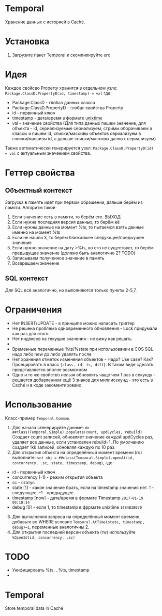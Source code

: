 # Temporal
Хранение данных с историей в Caché.

# Установка

1. Загрузите пакет Temporal и скомпилируйте его

# Идея

Каждое свойсво Property хранится в отдельном узле: `Package.ClassD.PropertyD(id, timestamp) = val` где:
  - Package.ClassD - глобал данных класса
  - Package.ClassD.PropertyD - глобал свойства Property
  - id - первичный ключ
  - timestamp - дата/время в формате [unixtime](https://en.wikipedia.org/wiki/Unix_time)
  - val - значение свойства (Для типа данных пишем значение, для объекта - id, сериализуемые сериализуем, стримы оборачиваем в классы и пишем id, списки/массивы объектов сериализуем в списки/массивы id, а дальше списки/массивы данных сериализуем)
 
Также автоматически генерируется узел: `Package.ClassD.PropertyD(id) = val` с актуальным значением свойства.

# Геттер свойства

## Объектный контекст

Загрузка в память идёт при первом обращении, дальше берём из памяти. Алгоритм такой:

1. Если значение есть в памяти, то берём его. ВЫХОД
2. Если нужна последняя версия данных, то берём её
3. Если нужны данные на момент %ts, то пытаемся взять данные именно на момент %ts
4. Если не нашли 3, то берём ближайшее следующее/предыущее значение
5. Если нужно значение на дату >%ts, но его не существует, то берём предыдущее значение (должно быть аналогично 2? TODO)
6. Записываем полученное значение в память
7. Возвращаем значение 

## SQL контекст

Для SQL всё аналогично, но выполняются только пункты  2-5,7.

  
# Ограничения
 
 - Нет INSERT/UPDATE - в принципе можно написать триггер
 - Не решена проблема одновременного обновления - Lock придумали как раз для этого
 - Нет индексов на текущие значения - не вижу как решать
 - 
 - Временные переменные %ts/%state при использовании в COS SQL надо либо new до либо удалять после
 - Нет хранения отметок изменения объектов - Надо? Use case? Как? Проецировать в класс `{class, id, ts, diff}`. В таком виде сделать представляется вполне возможнвм
 - Одно и то же свойство нельзя обновлять чаще чем 1 раз в секунду - решается добавлением ещё 3 знаков для миллисекунд - это есть в Caché и в коде закоментировано
 

# Использование

Класс-пример `Temporal.Common`. 

1. Для начала сгенерируйте данные: `do ##class(Temporal.Simple).populate(count, updCycles, rebuild)` Cоздает count записей, обновляет значение каждой updCycles раз, удаляет все данные, если установлен rebuild=1. По умолчанию создаёт 1kk записей, обновляя каждую по 10 раз.
2. Для открытия объекта на определённый момент времени (ro) выполните: `set obj = ##class(Temporal.Simple).openAt(id, concurrency, .sc, state, timestamp, debug)`, где: 
  - id - первичный ключ
  - concurrency [-1] - режим открытия объекта
  - sc - статус
  - state [1] - какое значение брать, если на timestamp значения нет. 1 - следующее, -1 - предыдущее
  - timestamp [now] - дата/время в формате Timestamp `2017-01-19 00:18:14`
  - debug [0] - если 1, то timestamp в фррмате unixtime `1484838070`
  
3. Для выполнения запроса на определённый момент времени, добавьте во WHERE условие `Temporal.AtTime(state, timestamp, debug)=1`, переменные аналогичны 2.
4. Для открытия последней версии объекта (rw) используйте `%OpenId(id, concurrency, .sc)`

# TODO
  - Унифицировать %ts, ..%ts, timestamp
  - 



# Temporal
Store temporal data in Caché
